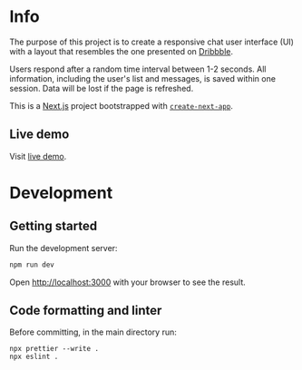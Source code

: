 # Info

The purpose of this project is to create a responsive chat user interface (UI) with a layout that resembles the one presented on [Dribbble](https://dribbble.com/shots/3698858-Chat-App-Design).

Users respond after a random time interval between 1-2 seconds. All information, including the user's list and messages, is saved within one session. Data will be lost if the page is refreshed.

This is a [Next.js](https://nextjs.org/) project bootstrapped with [`create-next-app`](https://github.com/vercel/next.js/tree/canary/packages/create-next-app).

## Live demo

Visit [live demo](https://chat-app-dpiorun.vercel.app).

# Development

## Getting started

Run the development server:

```bash
npm run dev
```

Open [http://localhost:3000](http://localhost:3000) with your browser to see the result.

## Code formatting and linter

Before committing, in the main directory run:

```
npx prettier --write .
npx eslint .
```
